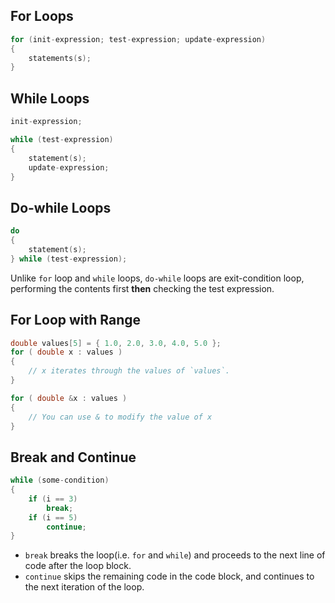 ## For Loops
```c++
for (init-expression; test-expression; update-expression) 
{ 
    statements(s);
}
```


## While Loops
```c++
init-expression;

while (test-expression) 
{ 
    statement(s);
    update-expression;
}
```

## Do-while Loops
```c++
do
{
    statement(s);
} while (test-expression);
```

Unlike `for` loop and `while` loops, `do-while` loops are exit-condition loop, performing the contents first **then** checking the test expression.

## For Loop with Range
```c++
double values[5] = { 1.0, 2.0, 3.0, 4.0, 5.0 };
for ( double x : values )
{
    // x iterates through the values of `values`.
}

for ( double &x : values )
{
    // You can use & to modify the value of x
}
```

## Break and Continue
```c++
while (some-condition)
{
    if (i == 3)
        break;
    if (i == 5)
        continue;
}
```

- `break` breaks the loop(i.e. `for` and `while`) and proceeds to the next line of code after the loop block.
- `continue` skips the remaining code in the code block, and continues to the next iteration of the loop. 
